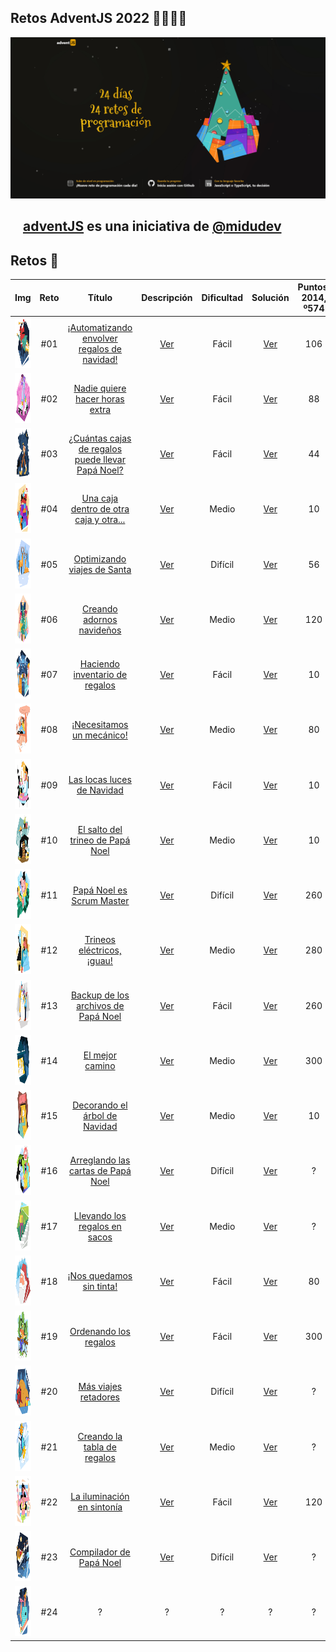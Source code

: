 ## Retos AdventJS 2022 🌟✨🎅🎄

![adventJs](./Assets/Portada.jpg)

## <img src="https://adventjs.dev/android-icon-192x192.png" width="15" height="15" /> [adventJS](https://adventjs.dev/es) es una iniciativa de [@midudev](https://midu.dev/)

## Retos 🎯

|                              Img                               | Reto |                                             Título                                             |        Descripción         | Dificultad |         Solución          | Puntos: 2014, º574 |
| :------------------------------------------------------------: | :--: | :--------------------------------------------------------------------------------------------: | :------------------------: | :--------: | :-----------------------: | :----------------: |
| <img src="./Assets/Retos_SVG/1.svg" width="80" height="80" />  | #01  |    [¡Automatizando envolver regalos de navidad!](https://adventjs.dev/es/challenges/2022/1)    | [Ver](./Reto_01/README.md) |   Fácil    | [Ver](./Reto_01/index.js) |        106         |
| <img src="./Assets/Retos_SVG/2.svg" width="80" height="80" />  | #02  |          [Nadie quiere hacer horas extra](https://adventjs.dev/es/challenges/2022/2)           | [Ver](./Reto_02/README.md) |   Fácil    | [Ver](./Reto_02/index.js) |         88         |
| <img src="./Assets/Retos_SVG/3.svg" width="80" height="80" />  | #03  | [¿Cuántas cajas de regalos puede llevar Papá Noel?](https://adventjs.dev/es/challenges/2022/3) | [Ver](./Reto_03/README.md) |   Fácil    | [Ver](./Reto_03/index.js) |         44         |
| <img src="./Assets/Retos_SVG/4.svg" width="80" height="80" />  | #04  |      [Una caja dentro de otra caja y otra...](https://adventjs.dev/es/challenges/2022/4)       | [Ver](./Reto_04/README.md) |   Medio    | [Ver](./Reto_04/index.js) |         10         |
| <img src="./Assets/Retos_SVG/5.svg" width="80" height="80" />  | #05  |            [Optimizando viajes de Santa](https://adventjs.dev/es/challenges/2022/5)            | [Ver](./Reto_05/README.md) |  Difícil   | [Ver](./Reto_05/index.js) |         56         |
| <img src="./Assets/Retos_SVG/6.svg" width="80" height="80" />  | #06  |             [Creando adornos navideños](https://adventjs.dev/es/challenges/2022/6)             | [Ver](./Reto_06/README.md) |   Medio    | [Ver](./Reto_06/index.js) |        120         |
| <img src="./Assets/Retos_SVG/7.svg" width="80" height="80" />  | #07  |          [Haciendo inventario de regalos](https://adventjs.dev/es/challenges/2022/7)           | [Ver](./Reto_07/README.md) |   Fácil    | [Ver](./Reto_07/index.js) |         10         |
| <img src="./Assets/Retos_SVG/8.svg" width="80" height="80" />  | #08  |             [¡Necesitamos un mecánico!](https://adventjs.dev/es/challenges/2022/8)             | [Ver](./Reto_08/README.md) |   Medio    | [Ver](./Reto_08/index.js) |         80         |
| <img src="./Assets/Retos_SVG/9.svg" width="80" height="80" />  | #09  |            [Las locas luces de Navidad](https://adventjs.dev/es/challenges/2022/9)             | [Ver](./Reto_09/README.md) |   Fácil    | [Ver](./Reto_09/index.js) |         10         |
| <img src="./Assets/Retos_SVG/10.svg" width="80" height="80" /> | #10  |         [El salto del trineo de Papá Noel](https://adventjs.dev/es/challenges/2022/10)         | [Ver](./Reto_10/README.md) |   Medio    | [Ver](./Reto_10/index.js) |         10         |
| <img src="./Assets/Retos_SVG/11.svg" width="80" height="80" /> | #11  |            [Papá Noel es Scrum Master](https://adventjs.dev/es/challenges/2022/11)             | [Ver](./Reto_11/README.md) |  Difícil   | [Ver](./Reto_11/index.js) |        260         |
| <img src="./Assets/Retos_SVG/12.svg" width="80" height="80" /> | #12  |            [Trineos eléctricos, ¡guau!](https://adventjs.dev/es/challenges/2022/12)            | [Ver](./Reto_12/README.md) |   Medio    | [Ver](./Reto_12/index.js) |        280         |
| <img src="./Assets/Retos_SVG/13.svg" width="80" height="80" /> | #13  |       [Backup de los archivos de Papá Noel](https://adventjs.dev/es/challenges/2022/13)        | [Ver](./Reto_13/README.md) |   Fácil    | [Ver](./Reto_13/index.js) |        260         |
| <img src="./Assets/Retos_SVG/14.svg" width="80" height="80" /> | #14  |                 [El mejor camino](https://adventjs.dev/es/challenges/2022/14)                  | [Ver](./Reto_14/README.md) |   Medio    | [Ver](./Reto_14/index.js) |        300         |
| <img src="./Assets/Retos_SVG/15.svg" width="80" height="80" /> | #15  |          [Decorando el árbol de Navidad](https://adventjs.dev/es/challenges/2022/15)           | [Ver](./Reto_15/README.md) |   Medio    | [Ver](./Reto_15/index.js) |         10         |
| <img src="./Assets/Retos_SVG/16.svg" width="80" height="80" /> | #16  |        [Arreglando las cartas de Papá Noel](https://adventjs.dev/es/challenges/2022/16)        | [Ver](./Reto_16/README.md) |  Difícil   | [Ver](./Reto_16/index.js) |         ?          |
| <img src="./Assets/Retos_SVG/17.svg" width="80" height="80" /> | #17  |          [Llevando los regalos en sacos](https://adventjs.dev/es/challenges/2022/17)           | [Ver](./Reto_17/README.md) |   Medio    | [Ver](./Reto_17/index.js) |         ?          |
| <img src="./Assets/Retos_SVG/18.svg" width="80" height="80" /> | #18  |             [¡Nos quedamos sin tinta!](https://adventjs.dev/es/challenges/2022/18)             | [Ver](./Reto_18/README.md) |   Fácil    | [Ver](./Reto_18/index.js) |         80         |
| <img src="./Assets/Retos_SVG/19.svg" width="80" height="80" /> | #19  |              [Ordenando los regalos](https://adventjs.dev/es/challenges/2022/19)               | [Ver](./Reto_19/README.md) |   Fácil    | [Ver](./Reto_19/index.js) |        300         |
| <img src="./Assets/Retos_SVG/20.svg" width="80" height="80" /> | #20  |               [Más viajes retadores](https://adventjs.dev/es/challenges/2022/20)               | [Ver](./Reto_20/README.md) |  Difícil   | [Ver](./Reto_20/index.js) |         ?          |
| <img src="./Assets/Retos_SVG/21.svg" width="80" height="80" /> | #21  |           [Creando la tabla de regalos](https://adventjs.dev/es/challenges/2022/21)            | [Ver](./Reto_21/README.md) |   Medio    | [Ver](./Reto_21/index.js) |         ?          |
| <img src="./Assets/Retos_SVG/22.svg" width="80" height="80" /> | #22  |            [La iluminación en sintonía](https://adventjs.dev/es/challenges/2022/22)            | [Ver](./Reto_22/README.md) |   Fácil    | [Ver](./Reto_22/index.js) |        120         |
| <img src="./Assets/Retos_SVG/23.svg" width="80" height="80" /> | #23  |             [Compilador de Papá Noel](https://adventjs.dev/es/challenges/2022/23)              | [Ver](./Reto_23/README.md) |  Difícil   | [Ver](./Reto_23/index.js) |         ?          |
| <img src="./Assets/Retos_SVG/24.svg" width="80" height="80" /> | #24  |                                               ?                                                |             ?              |     ?      |             ?             |         ?          |
